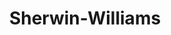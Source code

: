 ---
title: "Sherwin-Williams"
url: /reading/sherwin-williams-north-5th-street-highway/
shop: Farben
---